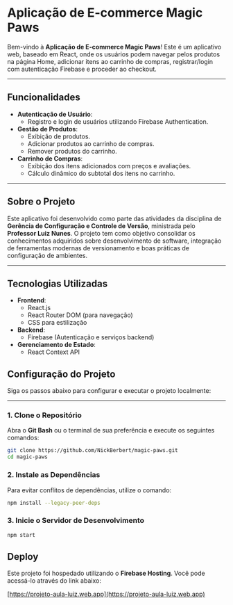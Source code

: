 # Aplicação de E-commerce Magic Paws

Bem-vindo à **Aplicação de E-commerce Magic Paws**! Este é um aplicativo web, baseado em React, onde os usuários podem navegar pelos produtos na página Home, adicionar itens ao carrinho de compras, registrar/login com autenticação Firebase e proceder ao checkout.

---

## **Funcionalidades**
- **Autenticação de Usuário**:
  - Registro e login de usuários utilizando Firebase Authentication.
- **Gestão de Produtos**:
  - Exibição de produtos.
  - Adicionar produtos ao carrinho de compras.
  - Remover produtos do carrinho.
- **Carrinho de Compras**:
  - Exibição dos itens adicionados com preços e avaliações.
  - Cálculo dinâmico do subtotal dos itens no carrinho.

---

## **Sobre o Projeto**
Este aplicativo foi desenvolvido como parte das atividades da disciplina de **Gerência de Configuração e Controle de Versão**, ministrada pelo **Professor Luiz Nunes**. O projeto tem como objetivo consolidar os conhecimentos adquiridos sobre desenvolvimento de software, integração de ferramentas modernas de versionamento e boas práticas de configuração de ambientes. 

---

## **Tecnologias Utilizadas**
- **Frontend**:
  - React.js
  - React Router DOM (para navegação)
  - CSS para estilização
- **Backend**:
  - Firebase (Autenticação e serviços backend)
- **Gerenciamento de Estado**:
  - React Context API

## **Configuração do Projeto**

Siga os passos abaixo para configurar e executar o projeto localmente:

---

### **1. Clone o Repositório**
Abra o **Git Bash** ou o terminal de sua preferência e execute os seguintes comandos:

```bash
git clone https://github.com/NickBerbert/magic-paws.git
cd magic-paws
```
### **2. Instale as Dependências**
Para evitar conflitos de dependências, utilize o comando:

```bash
npm install --legacy-peer-deps
```
### **3. Inicie o Servidor de Desenvolvimento**
```bash
npm start

```
## **Deploy**
Este projeto foi hospedado utilizando o **Firebase Hosting**. Você pode acessá-lo através do link abaixo:

[https://projeto-aula-luiz.web.app](https://projeto-aula-luiz.web.app)



